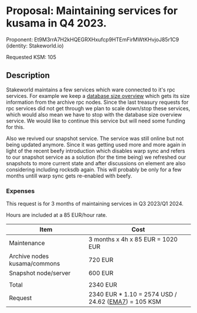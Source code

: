 # Proposal:  Maintaining services for kusama in Q4 2023.

Proponent: Et9M3rrA7H2kHQEGRXHxufcp9HTEmFirMWtKHvjoJ85r1C9 (identity: Stakeworld.io)

Requested KSM: 105 

## Description

Stakeworld maintains a few services which ware connected to it's rpc services. For example we keep a [database size overview](https://stakeworld.io/docs/dbsize) which gets its size information from the archive rpc nodes. Since the last treasury requests for rpc services did not get through we plan to scale down/stop these services, which would also mean we have to stop with the database size overview service. We would like to continue this service but will need some funding for this.

Also we revived our snapshot service. The service was still online but not being updated anymore. Since it was getting used more and more again in light of the recent beefy introduction which disables warp sync and refers to our snapshot service as a solution (for the time being) we refreshed our snapshots to more current state and after discussions on element are also considering including rocksdb again. This will probably be only for a few months untill warp sync gets re-enabled with beefy. 
     
### Expenses

This request is for 3 months of maintaining services in Q3 2023/Q1 2024.

Hours are included at a 85 EUR/hour rate.

| Item                                  | Cost                   		|
| ------------                          | -----------------------               |
| Maintenance                           | 3 months x 4h x 85 EUR = 1020 EUR  	|
| Archive nodes kusama/commons          | 720 EUR 	                        |
| Snapshot node/server                  | 600 EUR 	                        |
|                                       |                                       |
| Total                                 | 2340 EUR	 		        |
| Request		                | 2340 EUR * 1.10 = 2574 USD / 24.62 ([EMA7](https://polkadot.subscan.io/tools/charts?type=price)) = 105 KSM |

